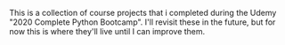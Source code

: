 This is a collection of course projects that i completed during the Udemy "2020 Complete Python Bootcamp". 
I'll revisit these in the future,  but for now this is where they'll live until I can improve them.
